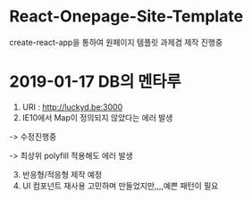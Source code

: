 # React-Onepage-Site-Template
create-react-app을 통하여 원페이지 템플릿 과제겸 제작 진행중

2019-01-17 DB의 멘타루
=============
 1. URI : http://luckyd.be:3000
 2. IE10에서 Map이 정의되지 않았다는 에러 발생 
 
 -> 수정진행중 
 
 -> 최상위 polyfill 적용해도 에러 발생
 
 3. 반응형/적응형 제작 예정
 4. UI 컴포넌트 재사용 고민하며 만들었지만,,,,예쁜 패턴이 필요
